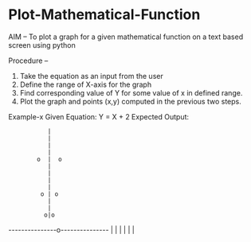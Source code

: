 # Plot-Mathematical-Function

AIM – 
To plot a graph for a given mathematical function on a text based screen using python

Procedure –
1.	Take the equation as an input from the user
2.	Define the range of  X-axis for the graph
3.	Find corresponding value of Y for some value of x in defined range.
4.	 Plot the graph and points (x,y) computed in the previous two steps.
  
Example-x
 Given Equation: Y = X + 2
Expected Output:
 
               |
               |
               |
               |
            o  |  o
               |
               |
               |
               |
             o | o
               |
               |
              o|o
---------------o---------------
               |
               |
               |
               |
               |
               |

